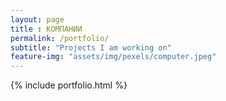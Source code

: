 ```yaml
--- 
layout: page
title : КОМПАНИИ
permalink: /portfolio/
subtitle: "Projects I am working on" 
feature-img: "assets/img/pexels/computer.jpeg"
---
```


{% include portfolio.html %}
